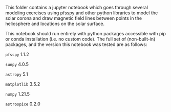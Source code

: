 This folder contains a jupyter notebook which goes through several modeling exercises using pfsspy and other python libraries to model the solar corona and draw magnetic field lines between points in the heliosphere and locations on the solar surface.

This notebook should run entirely with python packages accessible with pip or conda installation (i.e. no custom code). The full set of (non-built-in) packages, and the version this notebook was tested are as follows:

`pfsspy` 1.1.2

`sunpy` 4.0.5

`astropy` 5.1

`matplotlib` 3.5.2

`numpy` 1.21.5

`astrospice` 0.2.0
